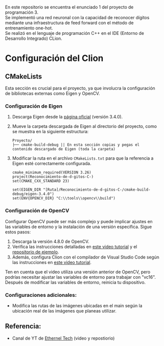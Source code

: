 En este repositorio se encuentra el enunciado 1 del proyecto de programación 3.  
Se implementó una red neuronal con la capacidad de reconocer dígitos mediante una infraestructura de feed forward con el método de entrenamiento one-hot.  
Se realizó en el lenguaje de programación C++ en el IDE (Entorno de Desarrollo Integrado) CLion.

# Configuración del Clion

## CMakeLists

Esta sección es crucial para el proyecto, ya que involucra la configuración de bibliotecas externas como Eigen y OpenCV.

### Configuración de Eigen

1. Descarga Eigen desde la [página oficial](https://gitlab.com/libeigen/eigen/-/releases/3.4.0) (versión 3.4.0).
2. Mueve la carpeta descargada de Eigen al directorio del proyecto, como se muestra en la siguiente estructura:

    ```
    Proyecto/
    ├── cmake-build-debug || En esta sección copias y pegas el contenido descargado de Eigen (toda la carpeta)
    
    ```

3. Modificar la ruta en el archivo `CMakeLists.txt` para que la referencia a Eigen esté correctamente configurada.
   
   ```
   cmake_minimum_required(VERSION 3.26)
   project(Reconocimiento-de-d-gitos-C-)
   set(CMAKE_CXX_STANDARD 23)
   
   set(EIGEN_DIR "[Ruta]/Reconocimiento-de-d-gitos-C-/cmake-build-debug/eigen-3.4.0")
   set(ENV{OPENCV_DIR} "C:\\tools\\opencv\\build")
   ```

### Configuración de OpenCV

Configurar OpenCV puede ser más complejo y puede implicar ajustes en las variables de entorno y la instalación de una versión específica. Sigue estos pasos:

1. Descarga la versión 4.8.0 de OpenCV.
2. Verifica las instrucciones detalladas en [este video tutorial](https://www.youtube.com/watch?v=fjq8eTuHnMM&t=2s) y el [repositorio de ejemplo](https://github.com/Ethernel0/CmakeList-OpenCV).
3. Además, configura Clion con el compilador de Visual Studio Code según las instrucciones en [este video tutorial](https://www.youtube.com/watch?v=3ZinHm2HaQ8&t=783s).

Ten en cuenta que el video utiliza una versión anterior de OpenCV, pero podrías necesitar ajustar las variables de entorno para trabajar con "vc16". Después de modificar las variables de entorno, reinicia tu dispositivo.

### Configuraciones adicionales:
- Modifica las rutas de las imágenes ubicadas en el main según la ubicación real de las imágenes que planeas utilizar.

## Referencia:
- Canal de YT de [Ethernel Tech](https://www.youtube.com/@ethernel) (video y repostiorio)
